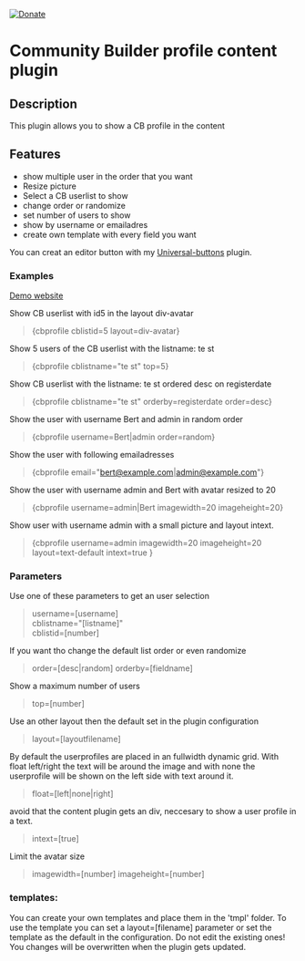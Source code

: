 [![Donate](https://img.shields.io/badge/Donate-PayPal-green.svg)](https://www.paypal.com/donate/?business=SAT23GPU7F6AS&no_recurring=1&currency_code=EUR)
# Community Builder profile content plugin

## Description
This plugin allows you to show a CB profile in the content

## Features

- show multiple user in the order that you want
- Resize picture
- Select a CB userlist to show
- change order or randomize
- set number of users to show
- show by username or emailadres
- create own template with every field you want

You can creat an editor button with my [Universal-buttons](https://github.com/Tazzios/Universal-buttons) plugin. 

### Examples
[Demo website](https://marijqg132.132.axc.nl/demo/)

Show CB userlist with id5 in the layout div-avatar
>{cbprofile cblistid=5 layout=div-avatar}

Show 5 users of the CB userlist with the listname: te st 
>{cbprofile cblistname="te st" top=5}

Show CB userlist with the listname: te st ordered desc on registerdate
>{cbprofile cblistname="te st" orderby=registerdate order=desc}

Show the user with username Bert and admin in random order 
>{cbprofile username=Bert|admin order=random}

Show the user with following emailadresses 
>{cbprofile email="bert@example.com|admin@example.com"}

Show the user with username admin and Bert with avatar resized to 20
>{cbprofile username=admin|Bert imagewidth=20 imageheight=20}

Show user with username admin with a small picture and layout intext.
>{cbprofile username=admin imagewidth=20 imageheight=20 layout=text-default intext=true } 


### Parameters

Use one of these parameters to get an user selection
>username=[username]  
>cblistname="[listname]"  
>cblistid=[number] 

If you want tho change the default list order or even randomize 
>order=[desc|random] orderby=[fieldname]

Show a maximum number of users
>top=[number]
 
Use an other layout then the default set in the plugin configuration
>layout=[layoutfilename]

By default the userprofiles are placed in an fullwidth dynamic grid. With float left/right the text will be around the image and with none the userprofile will be shown on the left side with text around it.
>float=[left|none|right]

avoid that the content plugin gets an div, neccesary to show a user profile in a text.
>intext=[true]

Limit the avatar size
>imagewidth=[number]
>imageheight=[number]


### templates:

You can create your own templates and place them in the 'tmpl' folder.
To use the template you can set a layout=[filename] parameter or set the template as the default in the configuration.
Do not edit the existing ones! You changes will be overwritten when the plugin gets updated.




